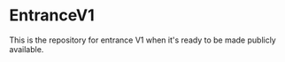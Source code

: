 # EntranceV1
This is the repository for entrance V1 when it's ready to be made publicly available. 
